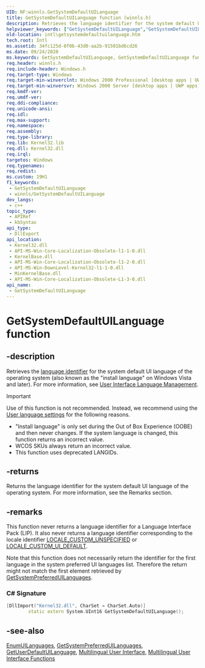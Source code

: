 ```yaml
---
UID: NF:winnls.GetSystemDefaultUILanguage
title: GetSystemDefaultUILanguage function (winnls.h)
description: Retrieves the language identifier for the system default UI language of the operating system, also known as the &quot;install language&quot; on Windows Vista and later. For more information, see User Interface Language Management.
helpviewer_keywords: ["GetSystemDefaultUILanguage","GetSystemDefaultUILanguage function [Internationalization for Windows Applications]","_win32_GetSystemDefaultUILanguage","intl.getsystemdefaultuilanguage","winnls/GetSystemDefaultUILanguage"]
old-location: intl\getsystemdefaultuilanguage.htm
tech.root: Intl
ms.assetid: 34fc125d-0f0b-43d0-aa2b-91501bd6cd26
ms.date: 09/24/2020
ms.keywords: GetSystemDefaultUILanguage, GetSystemDefaultUILanguage function [Internationalization for Windows Applications], _win32_GetSystemDefaultUILanguage, intl.getsystemdefaultuilanguage, winnls/GetSystemDefaultUILanguage
req.header: winnls.h
req.include-header: Windows.h
req.target-type: Windows
req.target-min-winverclnt: Windows 2000 Professional [desktop apps | UWP apps]
req.target-min-winversvr: Windows 2000 Server [desktop apps | UWP apps]
req.kmdf-ver: 
req.umdf-ver: 
req.ddi-compliance: 
req.unicode-ansi: 
req.idl: 
req.max-support: 
req.namespace: 
req.assembly: 
req.type-library: 
req.lib: Kernel32.lib
req.dll: Kernel32.dll
req.irql: 
targetos: Windows
req.typenames: 
req.redist: 
ms.custom: 19H1
f1_keywords:
 - GetSystemDefaultUILanguage
 - winnls/GetSystemDefaultUILanguage
dev_langs:
 - c++
topic_type:
 - APIRef
 - kbSyntax
api_type:
 - DllExport
api_location:
 - Kernel32.dll
 - API-MS-Win-Core-Localization-Obsolete-l1-1-0.dll
 - KernelBase.dll
 - API-MS-Win-Core-Localization-Obsolete-l1-2-0.dll
 - API-MS-Win-DownLevel-Kernel32-l1-1-0.dll
 - MinKernelBase.dll
 - API-MS-Win-Core-Localization-Obsolete-L1-3-0.dll
api_name:
 - GetSystemDefaultUILanguage
---
```


# GetSystemDefaultUILanguage function

## -description

Retrieves the [language identifier](/windows/desktop/Intl/language-identifiers) for the system default UI language of the operating system (also known as the "install language" on Windows Vista and later). For more information, see [User Interface Language Management](/windows/desktop/Intl/user-interface-language-management).

> [!Important]
> Use of this function is not recommended. Instead, we recommend using the [User language settings](/windows/win32/intl/setting-application-language-preferences) for the following reasons.
>
> - "Install language" is only set during the Out of Box Experience (OOBE) and then never changes. If the system language is changed, this function returns an incorrect value.
> - WCOS SKUs always return an incorrect value.
> - This function uses deprecated LANGIDs.



## -returns

Returns the language identifier for the system default UI language of the operating system. For more information, see the Remarks section.

## -remarks

This function never returns a language identifier for a Language Interface Pack (LIP). It also never returns a language identifier corresponding to the locale identifier [LOCALE_CUSTOM_UNSPECIFIED](/windows/desktop/Intl/locale-custom-constants) or [LOCALE_CUSTOM_UI_DEFAULT](/windows/desktop/Intl/locale-custom-constants).

Note that this function does not necessarily return the identifier for the first language in the system preferred UI languages list. Therefore the return might not match the first element retrieved by [GetSystemPreferredUILanguages](/windows/desktop/api/winnls/nf-winnls-getsystempreferreduilanguages).

### C# Signature

```cpp
[DllImport("Kernel32.dll", CharSet = CharSet.Auto)]
        static extern System.UInt16 GetSystemDefaultUILanguage();

```

## -see-also

[EnumUILanguages](/windows/desktop/api/winnls/nf-winnls-enumuilanguagesa), [GetSystemPreferredUILanguages](/windows/desktop/api/winnls/nf-winnls-getsystempreferreduilanguages), [GetUserDefaultUILanguage](/windows/desktop/api/winnls/nf-winnls-getuserdefaultuilanguage), [Multilingual User Interface](/windows/desktop/Intl/multilingual-user-interface), [Multilingual User Interface Functions](/windows/desktop/Intl/multilingual-user-interface-functions)
